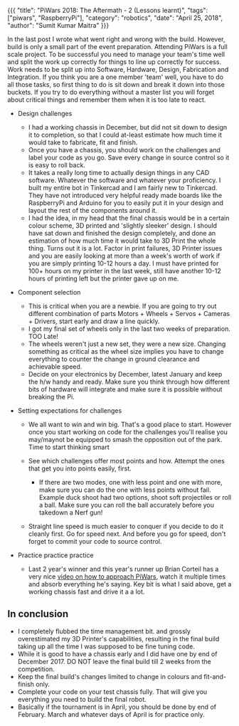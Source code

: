 {{{
  "title": "PiWars 2018: The Aftermath - 2 (Lessons learnt)",
  "tags": ["piwars", "RaspberryPi"],
  "category": "robotics",
  "date": "April 25, 2018",
  "author": "Sumit Kumar Maitra"
}}}

In the last post I wrote what went right and wrong with the build. However, build is only a small part of the event preparation. Attending PiWars is a full scale project. To be successful you need to manage your team's time well and split the work up correctly for things to line up correctly for success. Work needs to be split up into Software, Hardware, Design, Fabrication and Integration.
If you think you are a one member 'team' well, you have to do all those tasks, so first thing to do is sit down and break it down into those buckets. If you try to do everything without a master list you will forget about critical things and remember them when it is too late to react.

- Design challenges
    - I had a working chassis in December, but did not sit down to design it to completion, so that I could at-least estimate how much time it would take to fabricate, fit and finish.
    - Once you have a chassis, you should work on the challenges and label your code as you go. Save every change in source control so it is easy to roll back.
    - It takes a really long time to actually design things in any CAD software. Whatever the software and whatever your proficiency. I built my entire bot in Tinkercad and I am fairly new to Tinkercad. They have not introduced very helpful ready made boards like the RaspberryPi and Arduino for you to easily put it in your design and layout the rest of the components around it.
    - I had the idea, in my head that the final chassis would be in a certain colour scheme, 3D printed and 'slightly sleeker' design. I should have sat down and finished the design completely, and done an estimation of how much time it would take to 3D Print the whole thing. Turns out it is a lot. Factor in print failures, 3D Printer issues and you are easily looking at more than a week's worth of work if you are simply printing 10-12 hours a day. I must have printed for 100+ hours on my printer in the last week, still have another 10-12 hours of printing left but the printer gave up on me.

-  Component selection
    - This is critical when you are a newbie. If you are going to try out different combination of parts Motors + Wheels + Servos + Cameras + Drivers, start early and draw a line quickly.
    - I got my final set of wheels only in the last two weeks of preparation. TOO Late!
    - The wheels weren't just a new set, they were a new size. Changing something as critical as the wheel size implies you have to change everything to counter the change in ground clearance and achievable speed.
    - Decide on your electronics by December, latest January and keep the h/w handy and ready. Make sure you think through how different bits of hardware will integrate and make sure it is possible without breaking the Pi.

- Setting expectations for challenges
    - We all want to win and win big. That's a good place to start. However once you start working on code for the challenges you'll realise you may/maynot be equipped to smash the opposition out of the park. Time to start thinking smart
    - See which challenges offer most points and how. Attempt the ones that get you into points easily, first.
        - If there are two modes, one with less point and one with more, make sure you can do the one with less points without fail. Example duck shoot had two options, shoot soft projectiles or roll a ball. Make sure you can roll the ball accurately before you takedown a Nerf gun!

    - Straight line speed is much easier to conquer if you decide to do it cleanly first. Go for speed next. And before you go for speed, don't forget to commit your code to source control.

- Practice practice practice
    - Last 2 year's winner and this year's runner up Brian Corteil has a very nice [video on how to approach PiWars](https://www.youtube.com/watch?v=24GbJCq19V8), watch it multiple times and absorb everything he's saying. Key bit is what I said above, get a working chassis fast and drive it a a lot.

## In conclusion
- I completely flubbed the time management bit.
 and grossly overestimated my 3D Printer's capabilities, resulting in the final build taking up all the time I was supposed to be fine tuning code.
- While it is good to have a chassis early and I did have one by end of December 2017. DO NOT leave the final build till 2 weeks from the competition.
- Keep the final build's changes limited to change in colours and fit-and-finish only.
- Complete your code on your test chassis fully. That will give you everything you need to build the final robot.
- Basically if the tournament is in April, you should be done by end of February. March and whatever days of April is for practice only.
